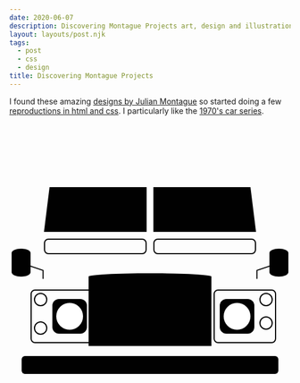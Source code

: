 ```yaml
---
date: 2020-06-07
description: Discovering Montague Projects art, design and illustration
layout: layouts/post.njk
tags:
  - post
  - css
  - design
title: Discovering Montague Projects
---
```


I found these amazing [designs by Julian Montague](http://www.montagueprojects.com/) so started doing a few [reproductions in html and css](/repro/#montague-projects). I particularly like the [1970's car series](http://www.montagueprojects.com/#/print-series-1970s-cars/).

<style>
.flip-h {
    transform: scaleX(-1);
}

.land-rover {
    --black: #010101;
    --white: #fff;
    --bumper-width: 460px;
    --bumper-height: 32px;

    margin: 128px 0;
}

.land-rover__windscreen,
.land-rover__vents {
    display: grid;
    grid-template-columns: repeat(2, 1fr);
    margin: 0 auto;
    margin-bottom: 12px;
    width: 380px;
    gap: 12px;
}

.land-rover__windscreen > div {
    height: 0;
    border-bottom: 80px solid var(--black);
}

.land-rover__windscreen > div:first-child {
    border-left: 10px solid transparent;
}

.land-rover__windscreen > div:last-child {
    border-right: 10px solid transparent;
}

.land-rover__vents > div {
    height: 24px;
    border: 2px solid var(--black);
    border-radius: 8px;
}

.land-rover__wing-mirrors {
    display: flex;
    justify-content: space-between;
    width: 460px;
    margin: 0 auto;
    margin-top: -12px;
}

.land-rover__wing-mirror {
    position: relative;
}

.land-rover__mirror {
    position: absolute;
    top: -10px;
    left: 32px;
    width: 34px;
}

.land-rover__mirror-top {
    height: 16px;
    border-top-left-radius: 100%;
    border-top-right-radius: 100%;
    background-color: var(--black);
}

.land-rover__mirror-body {
    height: 18px;
    background-color: var(--black);
}

.land-rover__mirror-bottom {
    height: 16px;
    border-bottom-left-radius: 100%;
    border-bottom-right-radius: 100%;
    background-color: var(--black);
}

.land-rover__mirror-arm {
    --square: 48px;
    width: var(--square);
    height: var(--square);;
    stroke-width: 4px;
    stroke-linejoin: round;
    stroke-linecap: round;
    stroke: var(--black);
  }

.land-rover__nose {
    display: grid;
    grid-template-columns: 100px 220px 100px;
    gap: 4px;
    align-items: center;
    width: 428px;
    margin: 0 auto;
    margin-top: -14px;
}

.land-rover__grill {
    width: 220px;
}

.land-rover__grill__head {
    height: 0;
    border-top: 12px solid var(--black);
    border-top-left-radius: 100%;
    border-top-right-radius: 100%;
}

.land-rover__grill__body {
    height: 118px;
    background-color: var(--black);
}

.land-rover__lights {
    display: grid;
    grid-template-columns: 1fr 2fr;
    grid-template-rows: 1fr 1fr;
    padding: 4px;

    margin-top: 24px;
    width: 100px;
    height: 84px;
    border: 2px solid var(--black);
    border-radius: 8px;
}

.land-rover__headlight {
    align-self: center;
    grid-row: span 2;

    display: flex;
    align-items: center;
    justify-content: center;
    width: 62px;
    height: 62px;
    border-radius: 12px;
    background-color: var(--black);
}

.land-rover__headlight > div {
    --square: 48px;
    width: var(--square);
    height: var(--square);
    border-radius: var(--square);
    background-color: var(--white);
}

.land-rover__side-light {
    --square: 20px;
    width: var(--square);
    height: var(--square);
    border-radius: var(--square);
    background-color: var(--white);
    border: 2px solid var(--black);
}

.land-rover__side-light__two {
    align-self: center;
}

.land-rover__bumper {
    margin: 0 auto;
    margin-top: 18px;
    width: var(--bumper-width);
    height: var(--bumper-height);
    border-radius: 6px;
    background-color: var(--black);
}

</style>

<div class="poster land-rover">
    <div class="land-rover__windscreen">
        <div></div>
        <div></div>
    </div>
    <div class="land-rover__vents">
        <div></div>
        <div></div>
    </div>
    <div class="land-rover__wing-mirrors">
        <div class="land-rover__wing-mirror flip-h">
            <div class="land-rover__mirror">
                <div class="land-rover__mirror-top"></div>
                <div class="land-rover__mirror-body"></div>
                <div class="land-rover__mirror-bottom"></div>
            </div>
            <svg viewBox="0 0 100 100" xmlns="http://www.w3.org/2000/svg" class="land-rover__mirror-arm">
                <path d="M 20 90 L 20 60 L 80 40" fill="transparent" />
            </svg>
        </div>
        <div class="land-rover__wing-mirror">
            <div class="land-rover__mirror">
                <div class="land-rover__mirror-top"></div>
                <div class="land-rover__mirror-body"></div>
                <div class="land-rover__mirror-bottom"></div>
            </div>
            <svg viewBox="0 0 100 100" xmlns="http://www.w3.org/2000/svg" class="land-rover__mirror-arm">
                <path d="M 20 90 L 20 60 L 80 40" fill="transparent" />
            </svg>
        </div>
    </div>
    <div class="land-rover__nose">
        <div class="land-rover__lights">
            <div class="land-rover__side-light"></div>
            <div class="land-rover__headlight">
                <div></div>
            </div>
            <div class="land-rover__side-light land-rover__side-light__two"></div>
        </div>
        <div class="land-rover__grill">
            <div class="land-rover__grill__head"></div>
            <div class="land-rover__grill__body"></div>
        </div>
        <div class="land-rover__lights flip-h">
            <div class="land-rover__side-light"></div>
            <div class="land-rover__headlight">
                <div></div>
            </div>
            <div class="land-rover__side-light side-light__two"></div>
        </div>
    </div>
    <div class="land-rover__bumper"></div>
</div>
